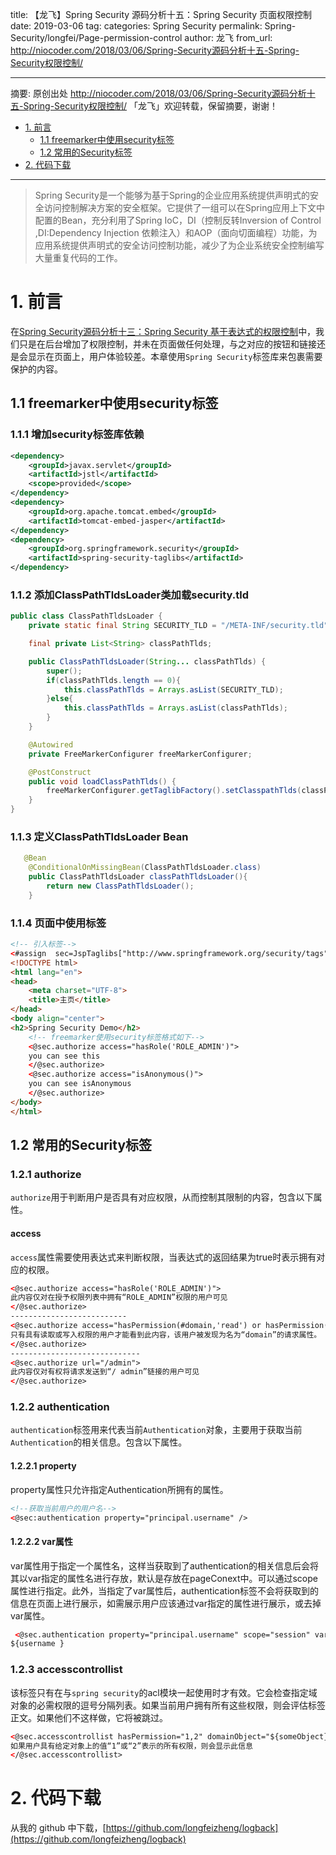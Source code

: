 title: 【龙飞】Spring Security 源码分析十五：Spring Security 页面权限控制
date: 2019-03-06
tag:
categories: Spring Security
permalink: Spring-Security/longfei/Page-permission-control
author: 龙飞
from_url: http://niocoder.com/2018/03/06/Spring-Security源码分析十五-Spring-Security权限控制/

-------

摘要: 原创出处 http://niocoder.com/2018/03/06/Spring-Security源码分析十五-Spring-Security权限控制/ 「龙飞」欢迎转载，保留摘要，谢谢！

- [1. 前言](http://www.iocoder.cn/Spring-Security/longfei/Page-permission-control/)
  - [1.1 freemarker中使用security标签](http://www.iocoder.cn/Spring-Security/longfei/Page-permission-control/)
  - [1.2 常用的Security标签](http://www.iocoder.cn/Spring-Security/longfei/Page-permission-control/)
- [2. 代码下载](http://www.iocoder.cn/Spring-Security/longfei/Page-permission-control/)

-------

> Spring Security是一个能够为基于Spring的企业应用系统提供声明式的安全访问控制解决方案的安全框架。它提供了一组可以在Spring应用上下文中配置的Bean，充分利用了Spring IoC，DI（控制反转Inversion of Control ,DI:Dependency Injection 依赖注入）和AOP（面向切面编程）功能，为应用系统提供声明式的安全访问控制功能，减少了为企业系统安全控制编写大量重复代码的工作。


# 1. 前言
在[Spring Security源码分析十三：Spring Security 基于表达式的权限控制](https://longfeizheng.github.io/2018/01/30/Spring-Security%E6%BA%90%E7%A0%81%E5%88%86%E6%9E%90%E5%8D%81%E4%B8%89-Spring-Security%E6%9D%83%E9%99%90%E6%8E%A7%E5%88%B6/)中，我们只是在后台增加了权限控制，并未在页面做任何处理，与之对应的按钮和链接还是会显示在页面上，用户体验较差。本章使用`Spring Security`标签库来包裹需要保护的内容。

## 1.1 freemarker中使用security标签

### 1.1.1 增加security标签库依赖

```xml
<dependency>
    <groupId>javax.servlet</groupId>
    <artifactId>jstl</artifactId>
    <scope>provided</scope>
</dependency>
<dependency>
    <groupId>org.apache.tomcat.embed</groupId>
    <artifactId>tomcat-embed-jasper</artifactId>
</dependency>
<dependency>
    <groupId>org.springframework.security</groupId>
    <artifactId>spring-security-taglibs</artifactId>
</dependency>
```

### 1.1.2 添加ClassPathTldsLoader类加载security.tld

```java
public class ClassPathTldsLoader {
    private static final String SECURITY_TLD = "/META-INF/security.tld";

    final private List<String> classPathTlds;

    public ClassPathTldsLoader(String... classPathTlds) {
        super();
        if(classPathTlds.length == 0){
            this.classPathTlds = Arrays.asList(SECURITY_TLD);
        }else{
            this.classPathTlds = Arrays.asList(classPathTlds);
        }
    }

    @Autowired
    private FreeMarkerConfigurer freeMarkerConfigurer;

    @PostConstruct
    public void loadClassPathTlds() {
        freeMarkerConfigurer.getTaglibFactory().setClasspathTlds(classPathTlds);
    }
}
```

### 1.1.3 定义ClassPathTldsLoader Bean

```java
   @Bean
    @ConditionalOnMissingBean(ClassPathTldsLoader.class)
    public ClassPathTldsLoader classPathTldsLoader(){
        return new ClassPathTldsLoader();
    }
```

### 1.1.4 页面中使用标签

```html
<!-- 引入标签-->
<#assign  sec=JspTaglibs["http://www.springframework.org/security/tags"] />
<!DOCTYPE html>
<html lang="en">
<head>
    <meta charset="UTF-8">
    <title>主页</title>
</head>
<body align="center">
<h2>Spring Security Demo</h2>
	<!-- freemarker使用security标签格式如下-->
    <@sec.authorize access="hasRole('ROLE_ADMIN')">
    you can see this
    </@sec.authorize>
    <@sec.authorize access="isAnonymous()">
    you can see isAnonymous
    </@sec.authorize>
</body>
</html>
```

## 1.2 常用的Security标签

### 1.2.1 authorize

`authorize`用于判断用户是否具有对应权限，从而控制其限制的内容，包含以下属性。
#### access
`access`属性需要使用表达式来判断权限，当表达式的返回结果为true时表示拥有对应的权限。
```html
<@sec.authorize access="hasRole('ROLE_ADMIN')">
此内容仅对在授予权限列表中拥有“ROLE_ADMIN”权限的用户可见
</@sec.authorize>
--------------------------
<@sec.authorize access="hasPermission(#domain,'read') or hasPermission(#domain,'write')">
只有具有读取或写入权限的用户才能看到此内容，该用户被发现为名为“domain”的请求属性。
</@sec.authorize>
-----------------------------
<@sec.authorize url="/admin">
此内容仅对有权将请求发送到“/ admin”链接的用户可见
</@sec.authorize>
```

### 1.2.2 authentication

`authentication`标签用来代表当前`Authentication`对象，主要用于获取当前`Authentication`的相关信息。包含以下属性。

#### 1.2.2.1 property

 property属性只允许指定Authentication所拥有的属性。
```html
<!--获取当前用户的用户名-->
<@sec:authentication property="principal.username" />
```

#### 1.2.2.2 var属性

  var属性用于指定一个属性名，这样当获取到了authentication的相关信息后会将其以var指定的属性名进行存放，默认是存放在pageConext中。可以通过scope属性进行指定。此外，当指定了var属性后，authentication标签不会将获取到的信息在页面上进行展示，如需展示用户应该通过var指定的属性进行展示，或去掉var属性。
```html
 <@sec.authentication property="principal.username" scope="session" var="username"/>
${username }
```

### 1.2.3 accesscontrollist

该标签只有在与`spring security`的acl模块一起使用时才有效。它会检查指定域对象的必需权限的逗号分隔列表。如果当前用户拥有所有这些权限，则会评估标签正文。如果他们不这样做，它将被跳过。
```html
<@sec.accesscontrollist hasPermission="1,2" domainObject="${someObject}">
如果用户具有给定对象上的值“1”或“2”表示的所有权限，则会显示此信息
</@sec.accesscontrollist>
```

# 2. 代码下载

从我的 github 中下载，[https://github.com/longfeizheng/logback](https://github.com/longfeizheng/logback)